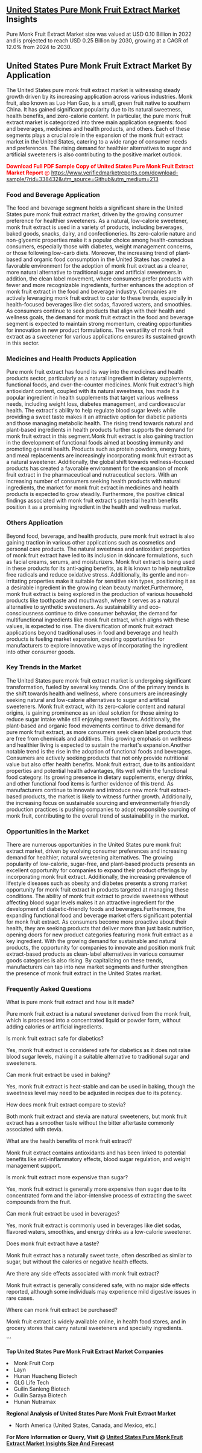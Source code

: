 <h2><a href="https://www.verifiedmarketreports.com/download-sample/?rid=338432&amp;utm_source=Github&amp;utm_medium=213" target="_blank">United States Pure Monk Fruit Extract Market</a> Insights</h2><p>Pure Monk Fruit Extract Market size was valued at USD 0.10 Billion in 2022 and is projected to reach USD 0.25 Billion by 2030, growing at a CAGR of 12.0% from 2024 to 2030.</p><p><h2>United States Pure Monk Fruit Extract Market By Application</h2><p>The United States pure monk fruit extract market is witnessing steady growth driven by its increasing application across various industries. Monk fruit, also known as Luo Han Guo, is a small, green fruit native to southern China. It has gained significant popularity due to its natural sweetness, health benefits, and zero-calorie content. In particular, the pure monk fruit extract market is categorized into three main application segments: food and beverages, medicines and health products, and others. Each of these segments plays a crucial role in the expansion of the monk fruit extract market in the United States, catering to a wide range of consumer needs and preferences. The rising demand for healthier alternatives to sugar and artificial sweeteners is also contributing to the positive market outlook. <p><span class=""><span style="color: #ff0000;"><strong>Download Full PDF Sample Copy of United States Pure Monk Fruit Extract Market Report</strong> @ </span><a href="https://www.verifiedmarketreports.com/download-sample/?rid=338432&amp;utm_source=Github&amp;utm_medium=213" target="_blank">https://www.verifiedmarketreports.com/download-sample/?rid=338432&amp;utm_source=Github&amp;utm_medium=213</a></span></p></p><h3>Food and Beverage Application</h3><p>The food and beverage segment holds a significant share in the United States pure monk fruit extract market, driven by the growing consumer preference for healthier sweeteners. As a natural, low-calorie sweetener, monk fruit extract is used in a variety of products, including beverages, baked goods, snacks, dairy, and confectioneries. Its zero-calorie nature and non-glycemic properties make it a popular choice among health-conscious consumers, especially those with diabetes, weight management concerns, or those following low-carb diets. Moreover, the increasing trend of plant-based and organic food consumption in the United States has created a favorable environment for the adoption of monk fruit extract as a cleaner, more natural alternative to traditional sugar and artificial sweeteners.In addition, the clean label movement, where consumers prefer products with fewer and more recognizable ingredients, further enhances the adoption of monk fruit extract in the food and beverage industry. Companies are actively leveraging monk fruit extract to cater to these trends, especially in health-focused beverages like diet sodas, flavored waters, and smoothies. As consumers continue to seek products that align with their health and wellness goals, the demand for monk fruit extract in the food and beverage segment is expected to maintain strong momentum, creating opportunities for innovation in new product formulations. The versatility of monk fruit extract as a sweetener for various applications ensures its sustained growth in this sector. <h3>Medicines and Health Products Application</h3><p>Pure monk fruit extract has found its way into the medicines and health products sector, particularly as a natural ingredient in dietary supplements, functional foods, and over-the-counter medicines. Monk fruit extract's high antioxidant content, coupled with its natural sweetness, has made it a popular ingredient in health supplements that target various wellness needs, including weight loss, diabetes management, and cardiovascular health. The extract's ability to help regulate blood sugar levels while providing a sweet taste makes it an attractive option for diabetic patients and those managing metabolic health. The rising trend towards natural and plant-based ingredients in health products further supports the demand for monk fruit extract in this segment.Monk fruit extract is also gaining traction in the development of functional foods aimed at boosting immunity and promoting general health. Products such as protein powders, energy bars, and meal replacements are increasingly incorporating monk fruit extract as a natural sweetener. Additionally, the global shift towards wellness-focused products has created a favorable environment for the expansion of monk fruit extract in the pharmaceutical and nutraceutical sectors. With an increasing number of consumers seeking health products with natural ingredients, the market for monk fruit extract in medicines and health products is expected to grow steadily. Furthermore, the positive clinical findings associated with monk fruit extract's potential health benefits position it as a promising ingredient in the health and wellness market.<h3>Others Application</h3><p>Beyond food, beverage, and health products, pure monk fruit extract is also gaining traction in various other applications such as cosmetics and personal care products. The natural sweetness and antioxidant properties of monk fruit extract have led to its inclusion in skincare formulations, such as facial creams, serums, and moisturizers. Monk fruit extract is being used in these products for its anti-aging benefits, as it is known to help neutralize free radicals and reduce oxidative stress. Additionally, its gentle and non-irritating properties make it suitable for sensitive skin types, positioning it as a desirable ingredient in the growing clean beauty market.Furthermore, monk fruit extract is being explored in the production of various household products like toothpaste and mouthwash, where it serves as a natural alternative to synthetic sweeteners. As sustainability and eco-consciousness continue to drive consumer behavior, the demand for multifunctional ingredients like monk fruit extract, which aligns with these values, is expected to rise. The diversification of monk fruit extract applications beyond traditional uses in food and beverage and health products is fueling market expansion, creating opportunities for manufacturers to explore innovative ways of incorporating the ingredient into other consumer goods.<h3>Key Trends in the Market</h3><p>The United States pure monk fruit extract market is undergoing significant transformation, fueled by several key trends. One of the primary trends is the shift towards health and wellness, where consumers are increasingly seeking natural and low-calorie alternatives to sugar and artificial sweeteners. Monk fruit extract, with its zero-calorie content and natural origins, is gaining prominence as an ideal solution for those aiming to reduce sugar intake while still enjoying sweet flavors. Additionally, the plant-based and organic food movements continue to drive demand for pure monk fruit extract, as more consumers seek clean label products that are free from chemicals and additives. This growing emphasis on wellness and healthier living is expected to sustain the market's expansion.Another notable trend is the rise in the adoption of functional foods and beverages. Consumers are actively seeking products that not only provide nutritional value but also offer health benefits. Monk fruit extract, due to its antioxidant properties and potential health advantages, fits well within the functional food category. Its growing presence in dietary supplements, energy drinks, and other functional food items is further evidence of this trend. As manufacturers continue to innovate and introduce new monk fruit extract-based products, the market is likely to witness further growth. Additionally, the increasing focus on sustainable sourcing and environmentally friendly production practices is pushing companies to adopt responsible sourcing of monk fruit, contributing to the overall trend of sustainability in the market.<h3>Opportunities in the Market</h3><p>There are numerous opportunities in the United States pure monk fruit extract market, driven by evolving consumer preferences and increasing demand for healthier, natural sweetening alternatives. The growing popularity of low-calorie, sugar-free, and plant-based products presents an excellent opportunity for companies to expand their product offerings by incorporating monk fruit extract. Additionally, the increasing prevalence of lifestyle diseases such as obesity and diabetes presents a strong market opportunity for monk fruit extract in products targeted at managing these conditions. The ability of monk fruit extract to provide sweetness without affecting blood sugar levels makes it an attractive ingredient for the development of diabetic-friendly foods and beverages.Furthermore, the expanding functional food and beverage market offers significant potential for monk fruit extract. As consumers become more proactive about their health, they are seeking products that deliver more than just basic nutrition, opening doors for new product categories featuring monk fruit extract as a key ingredient. With the growing demand for sustainable and natural products, the opportunity for companies to innovate and position monk fruit extract-based products as clean-label alternatives in various consumer goods categories is also rising. By capitalizing on these trends, manufacturers can tap into new market segments and further strengthen the presence of monk fruit extract in the United States market.<h3>Frequently Asked Questions</h3><p>What is pure monk fruit extract and how is it made?</p><p>Pure monk fruit extract is a natural sweetener derived from the monk fruit, which is processed into a concentrated liquid or powder form, without adding calories or artificial ingredients.</p><p>Is monk fruit extract safe for diabetics?</p><p>Yes, monk fruit extract is considered safe for diabetics as it does not raise blood sugar levels, making it a suitable alternative to traditional sugar and sweeteners.</p><p>Can monk fruit extract be used in baking?</p><p>Yes, monk fruit extract is heat-stable and can be used in baking, though the sweetness level may need to be adjusted in recipes due to its potency.</p><p>How does monk fruit extract compare to stevia?</p><p>Both monk fruit extract and stevia are natural sweeteners, but monk fruit extract has a smoother taste without the bitter aftertaste commonly associated with stevia.</p><p>What are the health benefits of monk fruit extract?</p><p>Monk fruit extract contains antioxidants and has been linked to potential benefits like anti-inflammatory effects, blood sugar regulation, and weight management support.</p><p>Is monk fruit extract more expensive than sugar?</p><p>Yes, monk fruit extract is generally more expensive than sugar due to its concentrated form and the labor-intensive process of extracting the sweet compounds from the fruit.</p><p>Can monk fruit extract be used in beverages?</p><p>Yes, monk fruit extract is commonly used in beverages like diet sodas, flavored waters, smoothies, and energy drinks as a low-calorie sweetener.</p><p>Does monk fruit extract have a taste?</p><p>Monk fruit extract has a naturally sweet taste, often described as similar to sugar, but without the calories or negative health effects.</p><p>Are there any side effects associated with monk fruit extract?</p><p>Monk fruit extract is generally considered safe, with no major side effects reported, although some individuals may experience mild digestive issues in rare cases.</p><p>Where can monk fruit extract be purchased?</p><p>Monk fruit extract is widely available online, in health food stores, and in grocery stores that carry natural sweeteners and specialty ingredients.</p>```</p><p><strong>Top United States Pure Monk Fruit Extract Market Companies</strong></p><div data-test-id=""><p><li>Monk Fruit Corp</li><li> Layn</li><li> Hunan Huacheng Biotech</li><li> GLG Life Tech</li><li> Guilin Sanleng Biotech</li><li> Guilin Saraya Biotech</li><li> Hunan Nutramax</li></p><div><strong>Regional Analysis of&nbsp;United States Pure Monk Fruit Extract Market</strong></div><ul><li dir="ltr"><p dir="ltr">North America&nbsp;(United States, Canada, and Mexico, etc.)</p></li></ul><p><strong>For More Information or Query, Visit @&nbsp;</strong><strong><a href="https://www.verifiedmarketreports.com/product/pure-monk-fruit-extract-market/?utm_source=Github&amp;utm_medium=213" target="_blank">United States Pure Monk Fruit Extract Market Insights Size And Forecast</a></strong></p></div>
